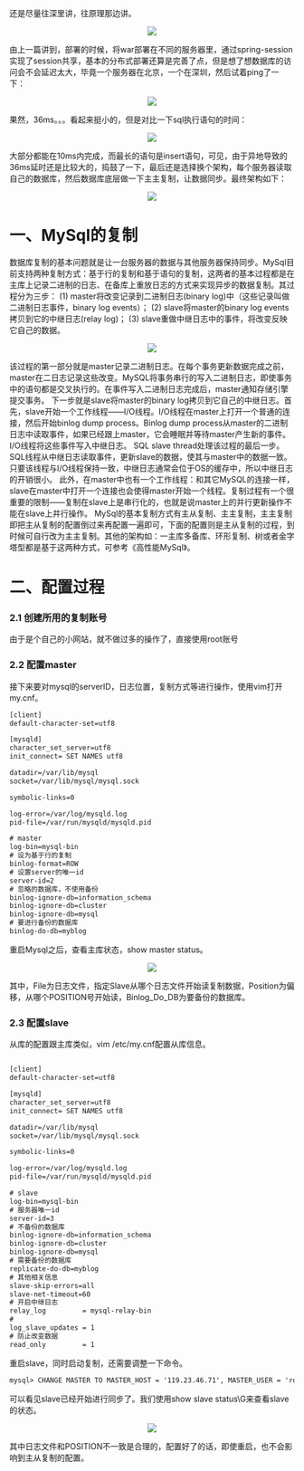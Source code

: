 还是尽量往深里讲，往原理那边讲。

<div align="center">

![](http://image.wenzhihuai.com/images/20171018051437.png)

</div>

由上一篇讲到，部署的时候，将war部署在不同的服务器里，通过spring-session实现了session共享，基本的分布式部署还算是完善了点，但是想了想数据库的访问会不会延迟太大，毕竟一个服务器在北京，一个在深圳，然后试着ping了一下：
<div align="center">

![](http://image.wenzhihuai.com/images/20171118033130.png)

</div>

果然，36ms。。。看起来挺小的，但是对比一下sql执行语句的时间：
<div align="center">

![](http://image.wenzhihuai.com/images/20171118034129.png)

</div>

大部分都能在10ms内完成，而最长的语句是insert语句，可见，由于异地导致的36ms延时还是比较大的，捣鼓了一下，最后还是选择换个架构，每个服务器读取自己的数据库，然后数据库底层做一下主主复制，让数据同步。最终架构如下：
<div align="center">

![](http://image.wenzhihuai.com/images/20171118035150.png)

</div>

# 一、MySql的复制  
数据库复制的基本问题就是让一台服务器的数据与其他服务器保持同步。MySql目前支持两种复制方式：基于行的复制和基于语句的复制，这两者的基本过程都是在主库上记录二进制的日志、在备库上重放日志的方式来实现异步的数据复制。其过程分为三步：
(1)    master将改变记录到二进制日志(binary log)中（这些记录叫做二进制日志事件，binary log events）；
(2)    slave将master的binary log events拷贝到它的中继日志(relay log)；
(3)    slave重做中继日志中的事件，将改变反映它自己的数据。

<div align="center">

![](http://image.wenzhihuai.com/images/20171118040843.png)

</div>

该过程的第一部分就是master记录二进制日志。在每个事务更新数据完成之前，master在二日志记录这些改变。MySQL将事务串行的写入二进制日志，即使事务中的语句都是交叉执行的。在事件写入二进制日志完成后，master通知存储引擎提交事务。
下一步就是slave将master的binary log拷贝到它自己的中继日志。首先，slave开始一个工作线程——I/O线程。I/O线程在master上打开一个普通的连接，然后开始binlog dump process。Binlog dump process从master的二进制日志中读取事件，如果已经跟上master，它会睡眠并等待master产生新的事件。I/O线程将这些事件写入中继日志。
SQL slave thread处理该过程的最后一步。SQL线程从中继日志读取事件，更新slave的数据，使其与master中的数据一致。只要该线程与I/O线程保持一致，中继日志通常会位于OS的缓存中，所以中继日志的开销很小。
此外，在master中也有一个工作线程：和其它MySQL的连接一样，slave在master中打开一个连接也会使得master开始一个线程。复制过程有一个很重要的限制——复制在slave上是串行化的，也就是说master上的并行更新操作不能在slave上并行操作。
MySql的基本复制方式有主从复制、主主复制，主主复制即把主从复制的配置倒过来再配置一遍即可，下面的配置则是主从复制的过程，到时候可自行改为主主复制。其他的架构如：一主库多备库、环形复制、树或者金字塔型都是基于这两种方式，可参考《高性能MySql》。

# 二、配置过程
### 2.1 创建所用的复制账号
由于是个自己的小网站，就不做过多的操作了，直接使用root账号
### 2.2 配置master
接下来要对mysql的serverID，日志位置，复制方式等进行操作，使用vim打开my.cnf。
```html
[client]
default-character-set=utf8

[mysqld]
character_set_server=utf8
init_connect= SET NAMES utf8

datadir=/var/lib/mysql
socket=/var/lib/mysql/mysql.sock

symbolic-links=0

log-error=/var/log/mysqld.log
pid-file=/var/run/mysqld/mysqld.pid

# master
log-bin=mysql-bin
# 设为基于行的复制
binlog-format=ROW
# 设置server的唯一id
server-id=2
# 忽略的数据库，不使用备份
binlog-ignore-db=information_schema
binlog-ignore-db=cluster
binlog-ignore-db=mysql
# 要进行备份的数据库
binlog-do-db=myblog
```

重启Mysql之后，查看主库状态，show master status。
<div align="center">

![](http://image.wenzhihuai.com/images/20171118050128.png)

</div>

其中，File为日志文件，指定Slave从哪个日志文件开始读复制数据，Position为偏移，从哪个POSITION号开始读，Binlog_Do_DB为要备份的数据库。

### 2.3 配置slave
从库的配置跟主库类似，vim /etc/my.cnf配置从库信息。
```html

[client]
default-character-set=utf8

[mysqld]
character_set_server=utf8
init_connect= SET NAMES utf8

datadir=/var/lib/mysql
socket=/var/lib/mysql/mysql.sock

symbolic-links=0

log-error=/var/log/mysqld.log
pid-file=/var/run/mysqld/mysqld.pid

# slave
log-bin=mysql-bin
# 服务器唯一id
server-id=3
# 不备份的数据库
binlog-ignore-db=information_schema
binlog-ignore-db=cluster
binlog-ignore-db=mysql
# 需要备份的数据库
replicate-do-db=myblog
# 其他相关信息
slave-skip-errors=all
slave-net-timeout=60
# 开启中继日志
relay_log         = mysql-relay-bin
# 
log_slave_updates = 1
# 防止改变数据
read_only         = 1
```
重启slave，同时启动复制，还需要调整一下命令。
```html
mysql> CHANGE MASTER TO MASTER_HOST = '119.23.46.71', MASTER_USER = 'root', MASTER_PASSWORD = 'helloroot', MASTER_PORT = 3306, MASTER_LOG_FILE = 'mysql-bin.000009', MASTER_LOG_POS = 346180; 

```
可以看见slave已经开始进行同步了。我们使用show slave status\G来查看slave的状态。
<div align="center">

![](http://image.wenzhihuai.com/images/20171118051031.png)

</div>

其中日志文件和POSITION不一致是合理的，配置好了的话，即使重启，也不会影响到主从复制的配置。